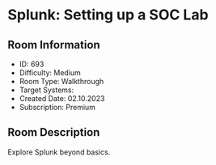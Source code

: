 ﻿# Splunk: Setting up a SOC Lab

## Room Information
- ID: 693
- Difficulty: Medium
- Room Type: Walkthrough
- Target Systems: 
- Created Date: 02.10.2023
- Subscription: Premium

## Room Description
Explore Splunk beyond basics.
